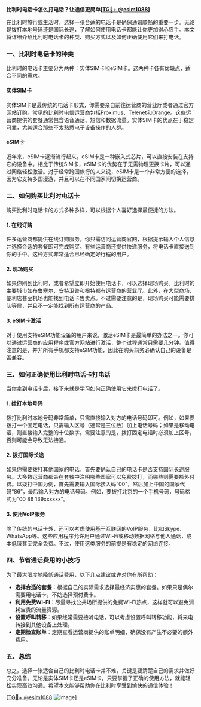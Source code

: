 **比利时电话卡怎么打电话？让通信更简单[[TG💪+ @esim1088](https://t.me/s/esim1088)]**

在比利时旅行或生活时，选择一张合适的电话卡是确保通讯顺畅的重要一步。无论是拨打本地号码还是国际长途，了解如何使用电话卡都能让你更加得心应手。本文将详细介绍比利时电话卡的种类、购买方式以及如何正确使用它们来打电话。

### 一、比利时电话卡的种类

比利时的电话卡主要分为两种：实体SIM卡和eSIM卡。这两种卡各有优缺点，适合不同的需求。

#### 实体SIM卡

实体SIM卡是最传统的电话卡形式，你需要亲自前往运营商的营业厅或者通过官方网站订购。常见的比利时电信运营商包括Proximus、Telenet和Orange。这些运营商提供的套餐通常包含语音通话、短信和数据流量。实体SIM卡的优点在于稳定可靠，尤其适合那些不太熟悉电子设备操作的人群。

#### eSIM卡

近年来，eSIM卡逐渐流行起来。eSIM卡是一种嵌入式芯片，可以直接安装在支持它的设备中。相比于传统SIM卡，eSIM卡的优势在于无需物理更换卡片，可以通过网络轻松激活。对于经常跨国旅行的人来说，eSIM卡是一个非常方便的选择，因为它支持多国漫游，并且可以在不同国家间切换运营商。

### 二、如何购买比利时电话卡

购买比利时电话卡的方式多种多样，可以根据个人喜好选择最便捷的方法。

#### 1. 在线订购

许多运营商都提供在线订购服务。你只需访问运营商官网，根据提示输入个人信息并选择合适的套餐即可完成购买。有些运营商还提供快递服务，将电话卡直接送到你的手中。这种方式非常适合已经确定好行程的用户。

#### 2. 现场购买

如果你刚到比利时，或者希望立即开始使用电话卡，可以选择现场购买。比利时的主要城市如布鲁塞尔、安特卫普和根特都有运营商的营业厅。此外，在大型商场、便利店甚至机场也能找到电话卡售卖点。不过需要注意的是，现场购买可能需要排队等候，并且不一定能找到所有运营商的产品。

#### 3. eSIM卡激活

对于使用支持eSIM功能设备的用户来说，激活eSIM卡是最简单的办法之一。你可以通过运营商的应用程序或官方网站进行激活，整个过程通常只需要几分钟。值得注意的是，并非所有手机都支持eSIM功能，因此在购买前务必确认自己的设备是否兼容。

### 三、如何正确使用比利时电话卡打电话

当你拿到电话卡后，接下来就是学习如何正确使用它来拨打电话了。

#### 1. 拨打本地号码

拨打比利时本地号码非常简单，只需直接输入对方的电话号码即可。例如，如果要拨打一个固定电话，只需输入区号（通常是三位数）加上电话号码；如果是移动电话，则直接输入完整的十位数字。需要注意的是，拨打固定电话时必须加上区号，否则可能会导致无法接通。

#### 2. 拨打国际长途

如果你需要拨打其他国家的电话，首先要确认自己的电话卡是否支持国际长途服务。大多数运营商都会在套餐中注明哪些国家可以免费拨打，而哪些则需要额外付费。以拨打中国为例，首先需要输入国际接入码“00”，然后加上中国的国家代码“86”，最后输入对方的电话号码。例如，要拨打北京的一个手机号码，号码格式为“00 86 139xxxxxx”。

#### 3. 使用VoIP服务

除了传统的电话卡外，还可以考虑使用基于互联网的VoIP服务，比如Skype、WhatsApp等。这些应用程序允许用户通过Wi-Fi或移动数据网络与他人通话，成本低廉甚至完全免费。不过，使用这类服务的前提是有稳定的网络连接。

### 四、节省通话费用的小技巧

为了最大限度地降低通话费用，以下几点建议或许对你有所帮助：

- **选择合适的套餐**：根据自己的实际需求选择最经济实惠的套餐。如果只是偶尔需要用电话卡，不妨选择预付费卡。
- **利用免费Wi-Fi**：尽量寻找公共场所提供的免费Wi-Fi热点，这样就可以避免消耗宝贵的流量资源。
- **设置呼叫转移**：如果经常需要接听电话，可以考虑设置呼叫转移功能，将来电转接到其他设备上处理。
- **定期检查账单**：定期查看运营商提供的账单明细，确保没有产生不必要的额外费用。

### 五、总结

总之，选择一张适合自己的比利时电话卡并不难，关键是要清楚自己的需求并做好充分准备。无论是实体SIM卡还是eSIM卡，只要掌握了正确的使用方法，就能轻松实现高效沟通。希望本文能够帮助你在比利时享受到愉快的通信体验！

[[TG💪+ @esim1088](https://t.me/s/esim1088) ![Image](https://i.postimg.cc/4NQfJmqS/Snipaste-2025-05-13-00-14-12.png)]